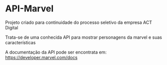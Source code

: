 # API-Marvel

Projeto criado para continuidade do processo seletivo da empresa ACT Digital

Trata-se de uma conhecida API para mostrar personagens da marvel e suas características

A documentação da API pode ser encontrata em: https://developer.marvel.com/docs


